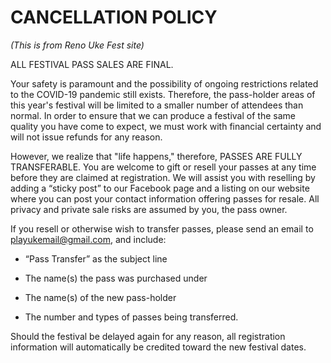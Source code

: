 # CANCELLATION POLICY

*(This is from Reno Uke Fest site)*

ALL FESTIVAL PASS SALES ARE FINAL.

Your safety is paramount and the possibility of ongoing restrictions related to the COVID-19 pandemic still exists. Therefore, the pass-holder areas of this year's festival will be limited to a smaller number of attendees than normal. In order to ensure that we can produce a festival of the same quality you have come to expect, we must work with financial certainty and will not issue refunds for any reason.

 
However, we realize that "life happens," therefore, PASSES ARE FULLY TRANSFERABLE. You are welcome to gift or resell your passes at any time before they are claimed at registration. We will assist you with reselling by adding a “sticky post” to our Facebook page and a listing on our website where you can post your contact information offering passes for resale. All privacy and private sale risks are assumed by you, the pass owner.

 
If you resell or otherwise wish to transfer passes, please send an email to playukemail@gmail.com, and include:


- “Pass Transfer” as the subject line

- The name(s) the pass was purchased under

- The name(s) of the new pass-holder

- The number and types of passes being transferred.

Should the festival be delayed again for any reason, all registration information will automatically be credited toward the new festival dates.